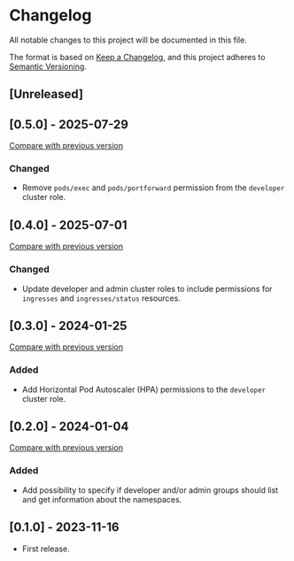 # Changelog

All notable changes to this project will be documented in this file.

The format is based on [Keep a Changelog](https://keepachangelog.com/en/1.1.0/),
and this project adheres
to [Semantic Versioning](https://semver.org/spec/v2.0.0.html).

## [Unreleased]

## [0.5.0] - 2025-07-29

[Compare with previous version](https://github.com/sparkfabrik/terraform-kubernetes-cluster-access/compare/0.4.0...0.5.0)

### Changed

- Remove `pods/exec` and `pods/portforward` permission from the `developer` cluster role.

## [0.4.0] - 2025-07-01

[Compare with previous version](https://github.com/sparkfabrik/terraform-kubernetes-cluster-access/compare/0.3.0...0.4.0)

### Changed

- Update developer and admin cluster roles to include permissions for `ingresses` and `ingresses/status` resources.

## [0.3.0] - 2024-01-25

[Compare with previous version](https://github.com/sparkfabrik/terraform-kubernetes-cluster-access/compare/0.2.0...0.3.0)

### Added

- Add Horizontal Pod Autoscaler (HPA) permissions to the `developer` cluster role.

## [0.2.0] - 2024-01-04

[Compare with previous version](https://github.com/sparkfabrik/terraform-kubernetes-cluster-access/compare/0.1.0...0.2.0)

### Added

- Add possibility to specify if developer and/or admin groups should list and get information about the namespaces.

## [0.1.0] - 2023-11-16

- First release.

